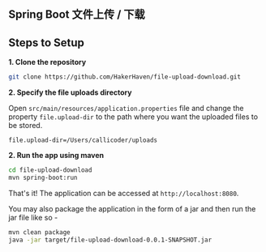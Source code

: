 ## Spring Boot 文件上传 / 下载 

## Steps to Setup

**1. Clone the repository** 

```bash
git clone https://github.com/HakerHaven/file-upload-download.git
```

**2. Specify the file uploads directory**

Open `src/main/resources/application.properties` file and change the property `file.upload-dir` to the path where you want the uploaded files to be stored.

```
file.upload-dir=/Users/callicoder/uploads
```

**2. Run the app using maven**

```bash
cd file-upload-download
mvn spring-boot:run
```

That's it! The application can be accessed at `http://localhost:8080`.

You may also package the application in the form of a jar and then run the jar file like so -

```bash
mvn clean package
java -jar target/file-upload-download-0.0.1-SNAPSHOT.jar
```